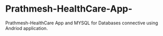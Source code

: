 # Prathmesh-HealthCare-App-
Prathmesh-HealthCare App and MYSQL for Databases connective using Andriod  application. 
